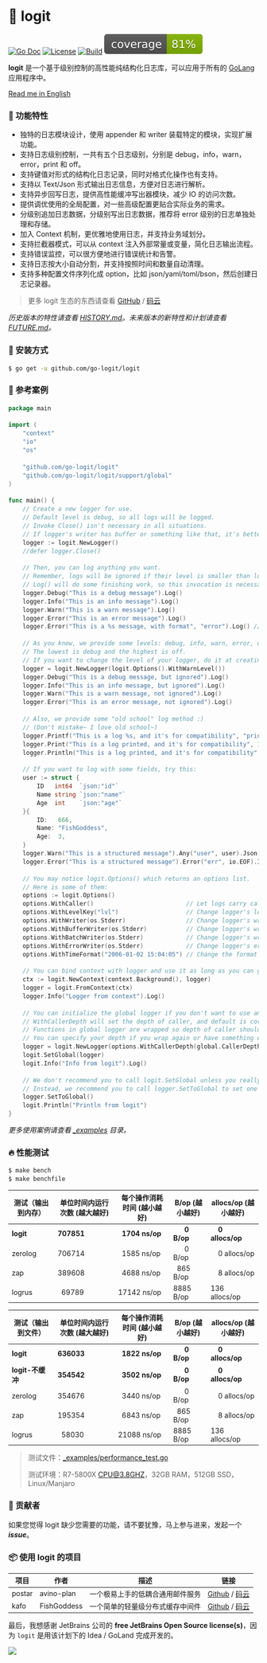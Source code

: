 # 📝 logit

[![Go Doc](_icons/godoc.svg)](https://pkg.go.dev/github.com/go-logit/logit)
[![License](_icons/license.svg)](https://www.apache.org/licenses/LICENSE-2.0.html)
[![Build](_icons/build.svg)](_icons/build.svg)
[![Coverage](_icons/coverage.svg)](_icons/coverage.svg)

**logit** 是一个基于级别控制的高性能纯结构化日志库，可以应用于所有的 [GoLang](https://golang.org) 应用程序中。

[Read me in English](./README.en.md)

### 🥇 功能特性

* 独特的日志模块设计，使用 appender 和 writer 装载特定的模块，实现扩展功能。
* 支持日志级别控制，一共有五个日志级别，分别是 debug，info，warn，error，print 和 off。
* 支持键值对形式的结构化日志记录，同时对格式化操作也有支持。
* 支持以 Text/Json 形式输出日志信息，方便对日志进行解析。
* 支持异步回写日志，提供高性能缓冲写出器模块，减少 IO 的访问次数。
* 提供调优使用的全局配置，对一些高级配置更贴合实际业务的需求。
* 分级别追加日志数据，分级别写出日志数据，推荐将 error 级别的日志单独处理和存储。
* 加入 Context 机制，更优雅地使用日志，并支持业务域划分。
* 支持拦截器模式，可以从 context 注入外部常量或变量，简化日志输出流程。
* 支持错误监控，可以很方便地进行错误统计和告警。
* 支持日志按大小自动分割，并支持按照时间和数量自动清理。
* 支持多种配置文件序列化成 option，比如 json/yaml/toml/bson，然后创建日志记录器。

> 更多 logit 生态的东西请查看 [GitHub](https://github.com/go-logit) / [码云](https://gitee.com/go-logit)

_历史版本的特性请查看 [HISTORY.md](./HISTORY.md)。未来版本的新特性和计划请查看 [FUTURE.md](./FUTURE.md)。_

### 🚀 安装方式

```bash
$ go get -u github.com/go-logit/logit
```

### 📖 参考案例

```go
package main

import (
	"context"
	"io"
	"os"

	"github.com/go-logit/logit"
	"github.com/go-logit/logit/support/global"
)

func main() {
	// Create a new logger for use.
	// Default level is debug, so all logs will be logged.
	// Invoke Close() isn't necessary in all situations.
	// If logger's writer has buffer or something like that, it's better to invoke Close() for syncing buffer or something else.
	logger := logit.NewLogger()
	//defer logger.Close()

	// Then, you can log anything you want.
	// Remember, logs will be ignored if their level is smaller than logger's level.
	// Log() will do some finishing work, so this invocation is necessary.
	logger.Debug("This is a debug message").Log()
	logger.Info("This is an info message").Log()
	logger.Warn("This is a warn message").Log()
	logger.Error("This is an error message").Log()
	logger.Error("This is a %s message, with format", "error").Log() // Format with params.

	// As you know, we provide some levels: debug, info, warn, error, off.
	// The lowest is debug and the highest is off.
	// If you want to change the level of your logger, do it at creating.
	logger = logit.NewLogger(logit.Options().WithWarnLevel())
	logger.Debug("This is a debug message, but ignored").Log()
	logger.Info("This is an info message, but ignored").Log()
	logger.Warn("This is a warn message, not ignored").Log()
	logger.Error("This is an error message, not ignored").Log()

	// Also, we provide some "old school" log method :)
	// (Don't mistake~ I love old school~)
	logger.Printf("This is a log %s, and it's for compatibility", "printed")
	logger.Print("This is a log printed, and it's for compatibility", 123)
	logger.Println("This is a log printed, and it's for compatibility", 666)

	// If you want to log with some fields, try this:
	user := struct {
		ID   int64  `json:"id"`
		Name string `json:"name"`
		Age  int    `json:"age"`
	}{
		ID:   666,
		Name: "FishGoddess",
		Age:  3,
	}
	logger.Warn("This is a structured message").Any("user", user).Json("userJson", user).Log()
	logger.Error("This is a structured message").Error("err", io.EOF).Int("trace", 123).Log()

	// You may notice logit.Options() which returns an options list.
	// Here is some of them:
	options := logit.Options()
	options.WithCaller()                          // Let logs carry caller information.
	options.WithLevelKey("lvl")                   // Change logger's level key to "lvl".
	options.WithWriter(os.Stderr)                 // Change logger's writer to os.Stderr without buffer or batch.
	options.WithBufferWriter(os.Stderr)           // Change logger's writer to os.Stderr with buffer.
	options.WithBatchWriter(os.Stderr)            // Change logger's writer to os.Stderr with batch.
	options.WithErrorWriter(os.Stderr)            // Change logger's error writer to os.Stderr without buffer or batch.
	options.WithTimeFormat("2006-01-02 15:04:05") // Change the format of time (Only the log's time will apply it).

	// You can bind context with logger and use it as long as you can get the context.
	ctx := logit.NewContext(context.Background(), logger)
	logger = logit.FromContext(ctx)
	logger.Info("Logger from context").Log()

	// You can initialize the global logger if you don't want to use an independent logger.
	// WithCallerDepth will set the depth of caller, and default is core.CallerDepth.
	// Functions in global logger are wrapped so depth of caller should be increased 1.
	// You can specify your depth if you wrap again or have something else reasons.
	logger = logit.NewLogger(options.WithCallerDepth(global.CallerDepth + 1))
	logit.SetGlobal(logger)
	logit.Info("Info from logit").Log()

	// We don't recommend you to call logit.SetGlobal unless you really need to call.
	// Instead, we recommend you to call logger.SetToGlobal to set one logger to global if you need.
	logger.SetToGlobal()
	logit.Println("Println from logit")
}
```

_更多使用案例请查看 [_examples](./_examples) 目录。_

### 🔥 性能测试

```bash
$ make bench
$ make benchfile
```

| 测试（输出到内存） | 单位时间内运行次数 (越大越好) | 每个操作消耗时间 (越小越好)       | B/op (越小越好)                     | allocs/op (越小越好)              |
|-----------|------------------|-----------------------|---------------------------------|-------------------------------|
| **logit** | **707851**       | **&nbsp; 1704 ns/op** | **&nbsp; &nbsp; &nbsp; 0 B/op** | **&nbsp; &nbsp; 0 allocs/op** |
| zerolog   | 706714           | &nbsp; 1585 ns/op     | &nbsp; &nbsp; &nbsp; 0 B/op     | &nbsp; &nbsp; 0 allocs/op     |
| zap       | 389608           | &nbsp; 4688 ns/op     | &nbsp; 865 B/op                 | &nbsp; &nbsp; 8 allocs/op     |
| logrus    | &nbsp; 69789     | 17142 ns/op           | 8885 B/op                       | 136 allocs/op                 |

| 测试（输出到文件）     | 单位时间内运行次数 (越大越好) | 每个操作消耗时间 (越小越好)       | B/op (越小越好)                     | allocs/op (越小越好)              |
|---------------|------------------|-----------------------|---------------------------------|-------------------------------|
| **logit**     | **636033**       | **&nbsp; 1822 ns/op** | **&nbsp; &nbsp; &nbsp; 0 B/op** | **&nbsp; &nbsp; 0 allocs/op** |
| **logit-不缓冲** | **354542**       | **&nbsp; 3502 ns/op** | **&nbsp; &nbsp; &nbsp; 0 B/op** | **&nbsp; &nbsp; 0 allocs/op** |
| zerolog       | 354676           | &nbsp; 3440 ns/op     | &nbsp; &nbsp; &nbsp; 0 B/op     | &nbsp; &nbsp; 0 allocs/op     |
| zap           | 195354           | &nbsp; 6843 ns/op     | &nbsp; 865 B/op                 | &nbsp; &nbsp; 8 allocs/op     |
| logrus        | &nbsp; 58030     | 21088 ns/op           | 8885 B/op                       | 136 allocs/op                 |

> 测试文件：[_examples/performance_test.go](./_examples/performance_test.go)
> 
> 测试环境：R7-5800X CPU@3.8GHZ，32GB RAM，512GB SSD，Linux/Manjaro

### 👥 贡献者

如果您觉得 logit 缺少您需要的功能，请不要犹豫，马上参与进来，发起一个 _**issue**_。

### 📦 使用 logit 的项目

| 项目     | 作者          | 描述               | 链接                                                                                         |
|--------|-------------|------------------|--------------------------------------------------------------------------------------------|
| postar | avino-plan  | 一个极易上手的低耦合通用邮件服务 | [Github](https://github.com/avino-plan/postar) / [码云](https://gitee.com/avino-plan/postar) |
| kafo   | FishGoddess | 一个简单的轻量级分布式缓存中间件 | [Github](https://github.com/FishGoddess/kafo) / [码云](https://gitee.com/FishGoddess/kafo)   |

最后，我想感谢 JetBrains 公司的 **free JetBrains Open Source license(s)**，因为 `logit` 是用该计划下的 Idea / GoLand 完成开发的。

<a href="https://www.jetbrains.com/?from=logit" target="_blank"><img src="./_icons/jetbrains.png" width="250"/></a>
